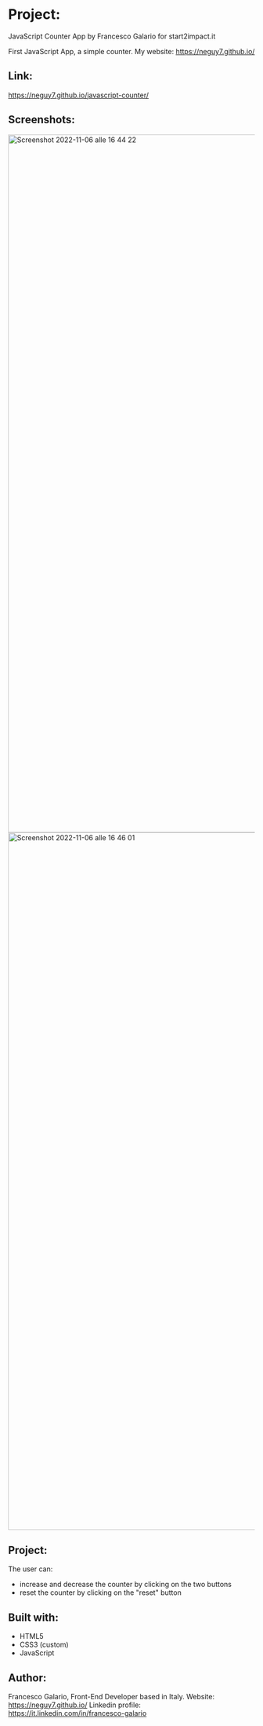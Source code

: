 # Project: 

JavaScript Counter App by Francesco Galario for start2impact.it

First JavaScript App, a simple counter. My website: https://neguy7.github.io/

## Link: 

https://neguy7.github.io/javascript-counter/

## Screenshots:

<img width="1422" alt="Screenshot 2022-11-06 alle 16 44 22" src="https://user-images.githubusercontent.com/114348623/200180462-fb0f3879-1d1a-4491-9b18-5c1a1f740322.png">

<img width="1421" alt="Screenshot 2022-11-06 alle 16 46 01" src="https://user-images.githubusercontent.com/114348623/200180464-70980058-919c-4b47-88f6-c85a160eb26c.png">

## Project:
The user can:
- increase and decrease the counter by clicking on the two buttons 
- reset the counter by clicking on the "reset" button

## Built with:
- HTML5
- CSS3 (custom)
- JavaScript

## Author:
Francesco Galario, Front-End Developer based in Italy.
Website: https://neguy7.github.io/
Linkedin profile: https://it.linkedin.com/in/francesco-galario
